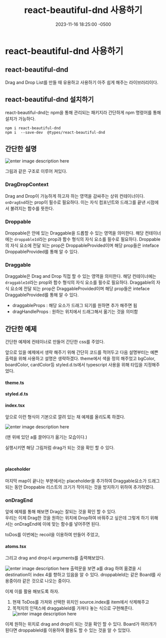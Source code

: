 ﻿---
layout: post
title:  "react-beautiful-dnd 사용하기"
date:   2023-11-16 18:25:00 -0500
tags: react typescript
---

# react-beautiful-dnd 사용하기

## react-beautiful-dnd

Drag and Drop List를 만들 때 유용하고 사용하기 아주 쉽게 해주는 라이브러리이다.


## react-beautiful-dnd 설치하기

react-beautiful-dnd는 npm을 통해 관리되는 패키지라 간단하게 npm 명령어를 통해 설치가 가능하다.
```
npm i react-beautiful-dnd 
npm i  --save-dev  @types/react-beautiful-dnd
```

## 간단한 설명

![enter image description here](https://i.ibb.co/mR7WFQX/image.png)

그림과 같은 구조로 이루어 져있다.

### DragDropContext
Drag and Drop이 가능하게 하고자 하는 영역을 감싸주는 상위 컨테이너이다. 
`onDragEnd`라는 prop이 필수로 필요하다. 이는 자식 컴포넌트와 드래그를 끝낸 시점에서 불려지는 함수를 뜻한다.

### Droppable
Droppable은 안에 있는 Draggable을 드롭할 수 있는 영역을 의미한다.
해당 컨테이너에는 `droppableId`라는 prop과 함수 형식의 자식 요소를 필수로 필요하다. Droppable의 자식 요소에 전달 되는 prop은 DroppableProvided이며 해당 prop들은 inteface DroppableProvided를 통해 알 수 있다.

<script src="https://gist.github.com/Flen-E/290e75c45c18912974d681ba1c5187fb.js"></script>

### Draggable

Draggable은 Drag and Drop 직접 할 수 있는 영역을 의미한다.
해당 컨테이너에는 `draggableId`라는 prop와 함수 형식의 자식 요소를 필수로 필요하다. Draggable의 자식 요소에 전달 되는 prop은 DraggableProvided이며 해당 prop들은 inteface DraggableProvided를 통해 알 수 있다.

<script src="https://gist.github.com/Flen-E/854ac9df8f6f075c2feddc96f3e76f71.js"></script>

- draggableProps : 해당 요소가 드래그 되기를 원하면 추가 해주면 됨
- dragHandleProps : 원하는 위치에서 드래그해서 옮기는 것을 의미함


## 간단한 예제
<script src="https://gist.github.com/Flen-E/aa11492bd2b909d4cc8e478b2db44994.js"></script>

간단한 예제에 컨테이너로 만들어 간단한 css를 주었다.

앞으로 있을 예제에서 생략 해주기 위해 간단히 코드를 적어두고 다음 설명부터는 예쁜 출력을 위해 사용하고 설명은 생략하겠다.
theme에서 색을 정의 해주었고 bgColor, boardColor, cardColor등
styled.d.ts에서 typescript 사용을 위해 타입을 지정해주었다.

#### theme.ts
<script src="https://gist.github.com/Flen-E/05b5579f6df3a32939779e9bc63aeb2e.js"></script>

#### styled.d.ts
<script src="https://gist.github.com/Flen-E/48063785ae8ad0d2fa9ae2ab799653e6.js"></script>

#### index.tsx
<script src="https://gist.github.com/Flen-E/b66eb9af6ee09722203acbcc0f133fc9.js"></script>

앞으로 이런 형식이 기본으로 깔려 있는 채 예제를 올리도록 하겠다.

![enter image description here](https://i.ibb.co/1RpyVyF/2023-11-16-193149.png)

(맨 위에 있던 a를 끌어다가 옮기는 모습이다.)

실행시키면 해당 그림처럼 drag가 되는 것을 확인 할 수 있다.

<br>

#### placeholder
마지막 map이 끝나는 부분에서는 placeholder을 추가하여 Draggable요소가 드래그 되는 동안 Droppable 리스트의 크기가 작아지는 것을 방지하기 위하여 추가하였다.

### onDragEnd
앞에 예제를 통해 해보면 Drag는 잘되는 것을 확인 할 수 있다. <br>우리는 이제 Drag한 것을 원하는 위치에 Drop하여 바꿔주고 싶은데 그렇게 하기 위해서는 onDragEnd에 이에 맞는 함수를 넣어주면 된다.

<script src="https://gist.github.com/Flen-E/a7b3e86b8073176f481b0f4d91bacafb.js"></script>

toDos를 이번에는 recoil을 이용하여 만들어 주었고,
#### atoms.tsx
<script src="https://gist.github.com/Flen-E/6f6418647d2ab18933c7dea7b0b33213.js"></script>

그리고 drag and drop시 arguments를 출력해보았다.

![enter image description here](https://i.ibb.co/RD825hK/2023-11-16-194651.png)
출력문을 보면 a를 drag 하여 옮겼을 시 destination이 index 4를 향하고 있음을 알 수 있다. droppableId는 같은 Board를 사용중이라 같은 것으로 나오는 중이다.

이제 이를 활용 해보도록 하자.

<script src="https://gist.github.com/Flen-E/76ec57f86f7e65253b1c31e74bf72ae5.js"></script>

1) 현재 ToDos를 가져와 선택한 위치인 source.index를 item에서 삭제해주고
2)  목적지의 인덱스에 draggableId를 가져다 놓는 식으로 구현해준다.
![enter image description here](https://i.ibb.co/1TR3JKG/2023-11-16-215436.png)

이제 원하는 위치로 drag and drop이 되는 것을 확인 할 수 있다.
Board가 여러개가 된다면 droppableId를 이용하여 활용도 할 수 있는 것을 알 수 있었다.


